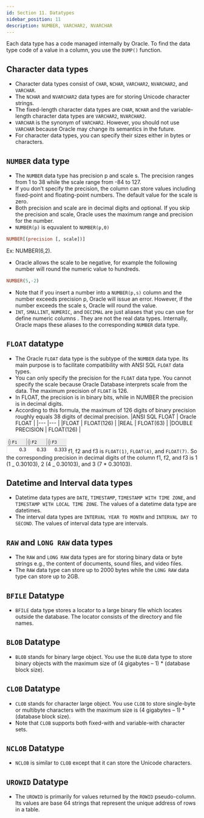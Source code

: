 ```yaml
---
id: Section 11. Datatypes
sidebar_position: 11
description: NUMBER, VARCHAR2, NVARCHAR
---
```


Each data type has a code managed internally by Oracle. To find the data type code of a value in a column, you use the `DUMP()` function.

## Character data types

- Character data types consist of `CHAR`, `NCHAR`, `VARCHAR2`, `NVARCHAR2`, and `VARCHAR`.
- The `NCHAR` and `NVARCHAR2` data types are for storing Unicode character strings.
- The fixed-length character data types are `CHAR`, `NCHAR` and the variable-length character data types are `VARCHAR2`, `NVARCHAR2`.
- `VARCHAR` is the synonym of `VARCHAR2`. However, you should not use `VARCHAR` because Oracle may change its semantics in the future.
- For character data types, you can specify their sizes either in bytes or characters.

## `NUMBER` data type

- The `NUMBER` data type has precision p and scale s. The precision ranges from 1 to 38 while the scale range from -84 to 127.
- If you don’t specify the precision, the column can store values including fixed-point and floating-point numbers. The default value for the scale is zero.
- Both precision and scale are in decimal digits and optional. If you skip the precision and scale, Oracle uses the maximum range and precision for the number.
- `NUMBER(p)` is equvalent to `NUMBER(p,0)`

```sql
NUMBER[(precision [, scale])]
```

Ex: NUMBER(6,2).

- Oracle allows the scale to be negative, for example the following number will round the numeric value to hundreds.

```sql
NUMBER(5,-2)
```

- Note that if you insert a number into a `NUMBER(p,s)` column and the number exceeds precision p, Oracle will issue an error. However, if the number exceeds the scale s, Oracle will round the value.
- `INT`, `SMALLINT`, `NUMERIC`, and `DECIMAL` are just aliases that you can use for define numeric columns . They are not the real data types. Internally, Oracle maps these aliases to the corresponding `NUMBER` data type.

## `FLOAT` datatype

- The Oracle `FLOAT` data type is the subtype of the `NUMBER` data type. Its main purpose is to facilitate compatibility with ANSI SQL `FLOAT` data types.
- You can only specify the precision for the `FLOAT` data type. You cannot specify the scale because Oracle Database interprets scale from the data. The maximum precision of `FLOAT` is 126.
- In FLOAT, the precision is in binary bits, while in NUMBER the precision is in decimal digits.
- According to this formula, the maximum of 126 digits of binary precision roughly equals 38 digits of decimal precision.
  |ANSI SQL FLOAT | Oracle FLOAT |
  |--- |--- |
  |FLOAT | FLOAT(126) |
  |REAL | FLOAT(63) |
  |DOUBLE PRECISION | FLOAT(126) |

![](img/2022-07-02-13-03-47.png)
f1, f2 and f3 is `FLOAT(1)`, `FLOAT(4)`, and `FLOAT(7)`. So the corresponding precision in decimal digits of the column f1, f2, and f3 is 1 (1 _ 0.30103), 2 (4 _ 0.30103), and 3 (7 \* 0.30103).

## Datetime and Interval data types

- Datetime data types are `DATE`, `TIMESTAMP`, `TIMESTAMP WITH TIME ZONE`, and `TIMESTAMP WITH LOCAL TIME ZONE`. The values of a datetime data type are datetimes.
- The interval data types are `INTERVAL YEAR TO MONTH` and `INTERVAL DAY TO SECOND`. The values of interval data type are intervals.

## `RAW` and `LONG RAW` data types

- The `RAW` and `LONG RAW` data types are for storing binary data or byte strings e.g., the content of documents, sound files, and video files.
- The `RAW` data type can store up to 2000 bytes while the `LONG RAW` data type can store up to 2GB.

## `BFILE` Datatype

- `BFILE` data type stores a locator to a large binary file which locates outside the database. The locator consists of the directory and file names.

## `BLOB` Datatype

- `BLOB` stands for binary large object. You use the `BLOB` data type to store binary objects with the maximum size of (4 gigabytes – 1) \* (database block size).

## `CLOB` Datatype

- `CLOB` stands for character large object. You use `CLOB` to store single-byte or multibyte characters with the maximum size is (4 gigabytes – 1) \* (database block size).
- Note that `CLOB` supports both fixed-with and variable-with character sets.

## `NCLOB` Datatype

- `NCLOB` is similar to `CLOB` except that it can store the Unicode characters.

## `UROWID` Datatype

- The `UROWID` is primarily for values returned by the `ROWID` pseudo-column. Its values are base 64 strings that represent the unique address of rows in a table.
